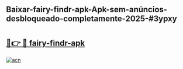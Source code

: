 ## Baixar-fairy-findr-apk-Apk-sem-anúncios-desbloqueado-completamente-2025-#3ypxy

# <h2><a href="https://ainizakaria.my?title=fairy-findr-apk&ref=22M">🔗👉 🔴 fairy-findr-apk</a></h2>

[![acn](https://github.com/user-attachments/assets/0f9c940e-d8b0-45ae-aac7-cd30a18b3e1c)](https://ainizakaria.my?title=fairy-findr-apk&ref=22M)

